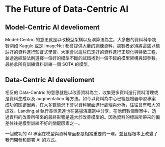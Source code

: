 # The Future of Data-Centric AI

## Model-Centric AI develioment
Model-Centric 的意思就是以改模型架構以及演算法為主。大多數的資料科學競賽例如 Kaggle 或是 ImageNet 都會提供大量的訓練資料，競賽者必須將這些以標註好的資料進行監督式學習。大家會以這些已定好的資料進行正規化與特徵工程，並透過經驗法則選擇一個好的模型不斷的試錯找到一個不錯的模型架構與超參數。最終拿所有訓練資料訓練一個 SOTA 的模型。


## Data-Centric AI develioment
相反的 Data-Centric 的意思就是以改善資料為主，收集更多資料進行資料清理或是資料生成以及  augmentation 等方法。如今以資料為中心已經是機器學習專案成功的關鍵因素，在大多數情況下會以資料層面進行處理與分析，往往會有較大的成效。Landing.ai 執行長吳恩達也在[某場](https://www.youtube.com/watch?v=06-AZXmwHjo)演講當中分享，在他們數個專案中，透過資料的改善所帶來的最終影響是遠大於改善模型的。因為資料的標註所帶來的偏差往往是模型訓練不好的關鍵因素之一。


一個成功的 AI 專案在模型與資料層面都是相當重要的一環。並且從根本上改變了我們開發和部署 AI 的方式。
